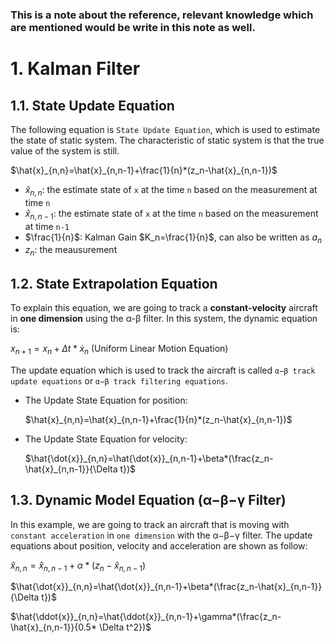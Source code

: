 ### This is a note about the reference, relevant knowledge which are mentioned would be write in this note as well. 

# 1. Kalman Filter
## 1.1. State Update Equation
The following equation is `State Update Equation`, which is used to estimate the state of static system. The characteristic of static system is that the true value of the system is still.

$\hat{x}_{n,n}=\hat{x}_{n,n-1}+\frac{1}{n}*(z_n-\hat{x}_{n,n-1})$

+ $\hat{x}_{n,n}$: the estimate state of `x` at the time `n` based on the measurement at time `n`
+ $\hat{x}_{n,n-1}$: the estimate state of `x` at the time `n` based on the measurement at time `n-1`
+ $\frac{1}{n}$: Kalman Gain $K_n=\frac{1}{n}$, can also be written as $a_n$
+ $z_n$: the meausurement

## 1.2. State Extrapolation Equation
To explain this equation, we are going to track a **constant-velocity** aircraft in **one dimension** using the α-β filter. In this system, the dynamic equation is:

$x_{n+1}=x_{n}+\Delta t*\dot{x}_n$ (Uniform Linear Motion Equation)

The update equation which is used to track the aircraft is called `α−β track update equations` or `α−β track filtering equations`.

+ The Update State Equation for position:
  
  $\hat{x}_{n,n}=\hat{x}_{n,n-1}+\frac{1}{n}*(z_n-\hat{x}_{n,n-1})$
  
+ The Update State Equation for velocity:

  $\hat{\dot{x}}_{n,n}=\hat{\dot{x}}_{n,n-1}+\beta*(\frac{z_n-\hat{x}_{n,n-1}}{\Delta t})$

## 1.3. Dynamic Model Equation (α−β−γ Filter)
In this example, we are going to track an aircraft that is moving with `constant acceleration` in `one dimension` with the α−β−γ filter. The update equations about position, velocity and acceleration are shown as follow: 

$\hat{x}_{n,n}=\hat{x}_{n,n-1}+\alpha*(z_n-\hat{x}_{n,n-1})$

$\hat{\dot{x}}_{n,n}=\hat{\dot{x}}_{n,n-1}+\beta*(\frac{z_n-\hat{x}_{n,n-1}}{\Delta t})$

$\hat{\ddot{x}}_{n,n}=\hat{\ddot{x}}_{n,n-1}+\gamma*(\frac{z_n-\hat{x}_{n,n-1}}{0.5* \Delta t^2})$